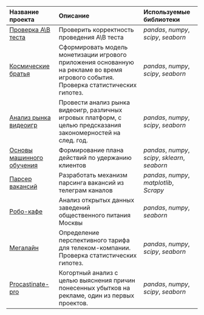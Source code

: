 | Название проекта | Описание | Используемые библиотеки | 
| :---------------------- | :---------------------- | :---------------------- |
| [Проверка A\B теста](AB_test) | Проверить корректность проведения A\B теста| *pandas*, *numpy*, *scipy*, *seaborn*|
| [Космические братья](Final_project)| Сформировать модель монетизации игрового приложения основанную на рекламе во время игрового события. Проверка статистических гипотез.| *pandas*, *numpy*, *scipy*, *seaborn*|
| [Анализ рынка видеоигр](Games_analysis) | Провести анализ рынка видеоигр, различных игровых платформ, с целью предсказания закономерностей на след. год.| *pandas*, *numpy*, *scipy*, *seaborn*|
| [Основы машинного обучения](ML_basics) |Формирование плана действий по удержанию клиентов| *pandas*, *numpy*, *scipy*, *sklearn*, *seaborn*|
| [Парсер вакансий](Parsing_homework) |Разработать механизм парсинга вакансий из телеграм каналов| *pandas*, *numpy*, *matplotlib*, *Scrapy*|
| [Робо-кафе](Preprocessing) |Анализ открытых данных заведений общественного питания Москвы| *pandas*, *numpy*, *seaborn*|
| [Мегалайн](Statistic_analysis) | Определение перспективного тарифа для телеком-компании. Проверка статистических гипотез.| *pandas*, *numpy*, *scipy*, *seaborn*|
| [Procastinate-pro](Cohort_analysis) | Когортный анализ с целью выяснения причин понесенных убытков на рекламе, один из первых проектов.| *pandas*, *numpy*, *scipy*, *seaborn*|
